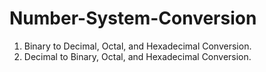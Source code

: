 # Number-System-Conversion
1. Binary to Decimal, Octal, and Hexadecimal Conversion. 
2. Decimal to Binary, Octal, and Hexadecimal Conversion.
